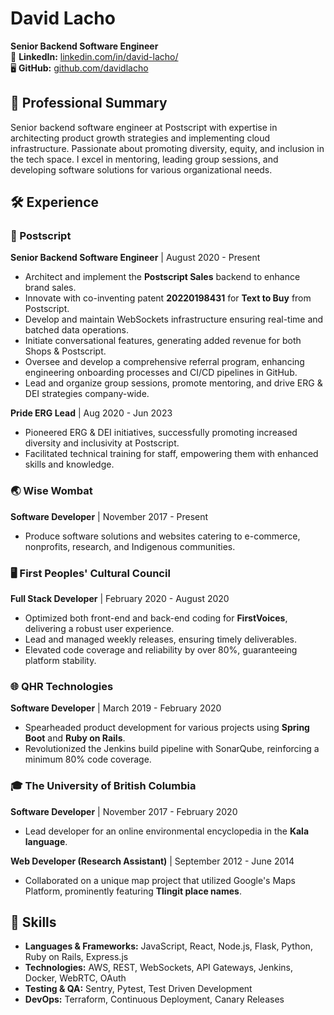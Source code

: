 # David Lacho

**Senior Backend Software Engineer**  
🔗 **LinkedIn:** [linkedin.com/in/david-lacho/](https://linkedin.com/in/david-lacho/)  
🖥️ **GitHub:** [github.com/davidlacho](https://github.com/davidlacho)  

## 💼 Professional Summary

Senior backend software engineer at Postscript with expertise in architecting product growth strategies and implementing cloud infrastructure. Passionate about promoting diversity, equity, and inclusion in the tech space. I excel in mentoring, leading group sessions, and developing software solutions for various organizational needs.

## 🛠 Experience

### 🚀 Postscript

**Senior Backend Software Engineer** | August 2020 - Present  
- Architect and implement the **Postscript Sales** backend to enhance brand sales.
- Innovate with co-inventing patent **20220198431** for **Text to Buy** from Postscript.
- Develop and maintain WebSockets infrastructure ensuring real-time and batched data operations.
- Initiate conversational features, generating added revenue for both Shops & Postscript.
- Oversee and develop a comprehensive referral program, enhancing engineering onboarding processes and CI/CD pipelines in GitHub.
- Lead and organize group sessions, promote mentoring, and drive ERG & DEI strategies company-wide.

**Pride ERG Lead** | Aug 2020 - Jun 2023  
- Pioneered ERG & DEI initiatives, successfully promoting increased diversity and inclusivity at Postscript.
- Facilitated technical training for staff, empowering them with enhanced skills and knowledge.

### 🌏 Wise Wombat

**Software Developer** | November 2017 - Present  
- Produce software solutions and websites catering to e-commerce, nonprofits, research, and Indigenous communities.

### 🖥️ First Peoples' Cultural Council

**Full Stack Developer** | February 2020 - August 2020  
- Optimized both front-end and back-end coding for **FirstVoices**, delivering a robust user experience.
- Lead and managed weekly releases, ensuring timely deliverables.
- Elevated code coverage and reliability by over 80%, guaranteeing platform stability.

### 🌐 QHR Technologies

**Software Developer** | March 2019 - February 2020  
- Spearheaded product development for various projects using **Spring Boot** and **Ruby on Rails**.
- Revolutionized the Jenkins build pipeline with SonarQube, reinforcing a minimum 80% code coverage.

### 🎓 The University of British Columbia

**Software Developer** | November 2017 - February 2020  
- Lead developer for an online environmental encyclopedia in the **Kala language**.

**Web Developer (Research Assistant)** | September 2012 - June 2014  
- Collaborated on a unique map project that utilized Google's Maps Platform, prominently featuring **Tlingit place names**.

## 🔧 Skills

- **Languages & Frameworks:** JavaScript, React, Node.js, Flask, Python, Ruby on Rails, Express.js
- **Technologies:** AWS, REST, WebSockets, API Gateways, Jenkins, Docker, WebRTC, OAuth
- **Testing & QA:** Sentry, Pytest, Test Driven Development
- **DevOps:** Terraform, Continuous Deployment, Canary Releases

